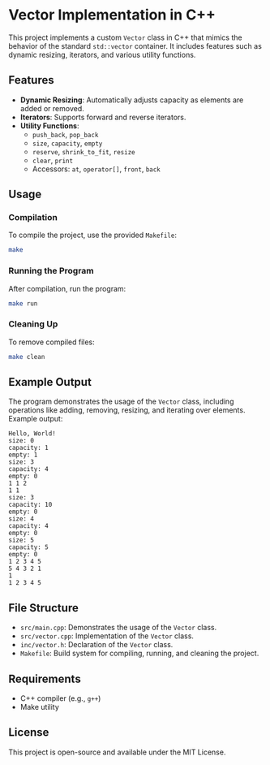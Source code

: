 # Vector Implementation in C++

This project implements a custom `Vector` class in C++ that mimics the behavior of the standard `std::vector` container. It includes features such as dynamic resizing, iterators, and various utility functions.

## Features

- **Dynamic Resizing**: Automatically adjusts capacity as elements are added or removed.
- **Iterators**: Supports forward and reverse iterators.
- **Utility Functions**:
  - `push_back`, `pop_back`
  - `size`, `capacity`, `empty`
  - `reserve`, `shrink_to_fit`, `resize`
  - `clear`, `print`
  - Accessors: `at`, `operator[]`, `front`, `back`

## Usage

### Compilation

To compile the project, use the provided `Makefile`:

```bash
make
```

### Running the Program

After compilation, run the program:

```bash
make run
```

### Cleaning Up

To remove compiled files:

```bash
make clean
```

## Example Output

The program demonstrates the usage of the `Vector` class, including operations like adding, removing, resizing, and iterating over elements. Example output:

```
Hello, World!
size: 0
capacity: 1
empty: 1
size: 3
capacity: 4
empty: 0
1 1 2 
1 1 
size: 3
capacity: 10
empty: 0
size: 4
capacity: 4
empty: 0
size: 5
capacity: 5
empty: 0
1 2 3 4 5 
5 4 3 2 1 
1
1 2 3 4 5 
```

## File Structure

- `src/main.cpp`: Demonstrates the usage of the `Vector` class.
- `src/vector.cpp`: Implementation of the `Vector` class.
- `inc/vector.h`: Declaration of the `Vector` class.
- `Makefile`: Build system for compiling, running, and cleaning the project.

## Requirements

- C++ compiler (e.g., `g++`)
- Make utility

## License

This project is open-source and available under the MIT License.